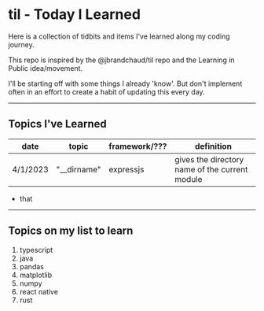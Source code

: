 # til - Today I Learned

Here is a collection of tidbits and items I've learned along my coding journey.

This repo is inspired by the @jbrandchaud/til repo and the Learning in Public idea/movement.

I'll be starting off with some things I already 'know'. But don't implement often in an effort to create a habit of updating this every day.

***

## Topics I've Learned
date| topic | framework/??? | definition |
----| ----|----| ----|
4/1/2023 |"__dirname" | expressjs | gives the directory name of the current module |
- that

***

## Topics on my list to learn
1. typescript
2. java
3. pandas
4. matplotlib
5. numpy
6. react native
7. rust
